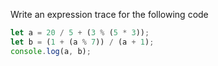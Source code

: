 Write an expression trace for the following code

```js
let a = 20 / 5 + (3 % (5 * 3));
let b = (1 + (a % 7)) / (a + 1);
console.log(a, b);
```

